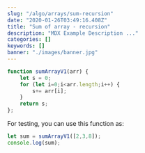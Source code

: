 ```yaml
---
slug: "/algo/arrays/sum-recursion"
date: "2020-01-26T03:49:16.408Z"
title: "Sum of array - recursion"
description: "MDX Example Description ..."
categories: []
keywords: []
banner: "./images/banner.jpg"
---
```



```javascript
function sumArrayV1(arr) {
    let s = 0;
    for (let i=0;i<arr.length;i++) {
        s+= arr[i];
    }
    return s;
};
```

For testing, you can use this function as:

```javascript
let sum = sumArrayV1([2,3,8]);
console.log(sum);
```


<Counter initialCounter={3} />
